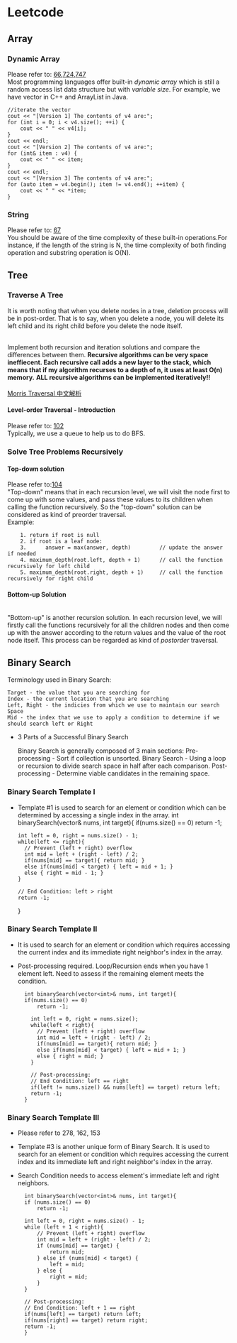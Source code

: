 # Leetcode

## Array 

### Dynamic Array
Please refer to: [66](./66_Plus_One/),[724](./724_Find_Pivot_Index/),[747](./747_Largest_Number_At_Least_Twice_of_Others/)
  <br>Most programming languages offer built-in *dynamic array* which is still a random access list data structure but with *variable size*. For example, we have vector in C++ and ArrayList in Java.
 

    //iterate the vector
    cout << "[Version 1] The contents of v4 are:";
    for (int i = 0; i < v4.size(); ++i) {
        cout << " " << v4[i];
    }
    cout << endl;
    cout << "[Version 2] The contents of v4 are:";
    for (int& item : v4) {
        cout << " " << item;
    }
    cout << endl;
    cout << "[Version 3] The contents of v4 are:";
    for (auto item = v4.begin(); item != v4.end(); ++item) {
        cout << " " << *item;
    }

### String 
Please refer to: [67](./67_Add_Binary)
<br> You should be aware of the time complexity of these built-in operations.For instance, if the length of the string is N, the time complexity of both finding operation and substring operation is O(N).

## Tree
### Traverse A Tree
It is worth noting that when you delete nodes in a tree, deletion process will be in post-order. That is to say, when you delete a node, you will delete its left child and its right child before you delete the node itself.

<br> Implement both recursion and iteration solutions and compare the differences between them.
**Recursive algorithms can be very space ineffiecent. Each recursive call adds a new layer to the stack, which means that if my algorithm recurses to a depth of n, it uses at least O(n) memory.**
**ALL recursive algorithms can be implemented iteratively!!**   
<br>[Morris Traversal 中文解析](http://www.cnblogs.com/AnnieKim/archive/2013/06/15/MorrisTraversal.html)

####  Level-order Traversal - Introduction
Please refer to: [102](./102_Binary_Tree_Level_Order_Traversal) 
<br>Typically, we use a queue to help us to do BFS. 

### Solve Tree Problems Recursively

#### Top-down solution
Please refer to:[104](./104_Maximum_Depth_of_Binary_Tree)
<br>"Top-down" means that in each recursion level, we will visit the node first to come up with some values, and pass these values to its children when calling the function recursively. So the "top-down" solution can be considered as kind of preorder traversal. 
<br>Example:

        1. return if root is null
        2. if root is a leaf node:
        3.      answer = max(answer, depth)         // update the answer if needed
        4. maximum_depth(root.left, depth + 1)      // call the function recursively for left child
        5. maximum_depth(root.right, depth + 1)     // call the function recursively for right child

#### Bottom-up Solution
<br>"Bottom-up" is another recursion solution. In each recursion level, we will firstly call the functions recursively for all the children nodes and then come up with the answer according to the return values and the value of the root node itself. This process can be regarded as kind of *postorder* traversal. 


## Binary Search

Terminology used in Binary Search:

    Target - the value that you are searching for
    Index - the current location that you are searching
    Left, Right - the indicies from which we use to maintain our search Space
    Mid - the index that we use to apply a condition to determine if we should search left or Right

- 3 Parts of a Successful Binary Search

    Binary Search is generally composed of 3 main sections:
    Pre-processing - Sort if collection is unsorted.
    Binary Search - Using a loop or recursion to divide search space in half after each comparison.
    Post-processing - Determine viable candidates in the remaining space.

### Binary Search Template I
- Template #1 is used to search for an element or condition which can be determined by accessing a single index in the array.
    int binarySearch(vector<int>& nums, int target){
      if(nums.size() == 0)
        return -1;

      int left = 0, right = nums.size() - 1;
      while(left <= right){
        // Prevent (left + right) overflow
        int mid = left + (right - left) / 2;
        if(nums[mid] == target){ return mid; }
        else if(nums[mid] < target) { left = mid + 1; }
        else { right = mid - 1; }
      }

      // End Condition: left > right
      return -1;
     }

### Binary Search Template II
-  It is used to search for an element or condition which requires accessing the current index and its immediate right neighbor's index in the array.
- Post-processing required. Loop/Recursion ends when you have 1 element left. Need to assess if the remaining element meets the condition.

        int binarySearch(vector<int>& nums, int target){
        if(nums.size() == 0)
            return -1;

          int left = 0, right = nums.size();
          while(left < right){
            // Prevent (left + right) overflow
            int mid = left + (right - left) / 2;
            if(nums[mid] == target){ return mid; }
            else if(nums[mid] < target) { left = mid + 1; }
            else { right = mid; }
          }

          // Post-processing:
          // End Condition: left == right
          if(left != nums.size() && nums[left] == target) return left;
          return -1;
        }

###   Binary Search Template III
- Please refer to 278, 162, 153
- Template #3 is another unique form of Binary Search. It is used to search for an element or condition which requires accessing the current index and its immediate left and right neighbor's index in the array.
- Search Condition needs to access element's immediate left and right neighbors.

        int binarySearch(vector<int>& nums, int target){
        if (nums.size() == 0)
            return -1;

        int left = 0, right = nums.size() - 1;
        while (left + 1 < right){
            // Prevent (left + right) overflow
            int mid = left + (right - left) / 2;
            if (nums[mid] == target) {
                return mid;
            } else if (nums[mid] < target) {
                left = mid;
            } else {
                right = mid;
            }
        }

        // Post-processing:
        // End Condition: left + 1 == right
        if(nums[left] == target) return left;
        if(nums[right] == target) return right;
        return -1;
        }
